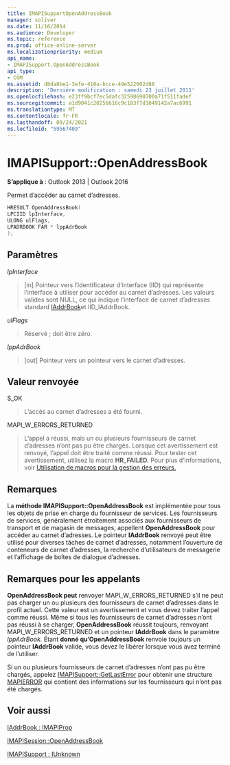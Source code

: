 ```yaml
---
title: IMAPISupportOpenAddressBook
manager: soliver
ms.date: 11/16/2014
ms.audience: Developer
ms.topic: reference
ms.prod: office-online-server
ms.localizationpriority: medium
api_name:
- IMAPISupport.OpenAddressBook
api_type:
- COM
ms.assetid: d8da8be1-3efe-410a-bcce-49e522602d80
description: 'Derniére modification : samedi 23 juillet 2011'
ms.openlocfilehash: e23ff9bcf7ec5dafc32598690700a71f511fadef
ms.sourcegitcommit: a1d9041c20256616c9c183f7d1049142a7ac6991
ms.translationtype: MT
ms.contentlocale: fr-FR
ms.lasthandoff: 09/24/2021
ms.locfileid: "59567409"
---
```

# <a name="imapisupportopenaddressbook"></a>IMAPISupport::OpenAddressBook

  
  
**S’applique à** : Outlook 2013 | Outlook 2016 
  
Permet d’accéder au carnet d’adresses.
  
```cpp
HRESULT OpenAddressBook(
LPCIID lpInterface,
ULONG ulFlags,
LPADRBOOK FAR * lppAdrBook
);
```

## <a name="parameters"></a>Paramètres

 _lpInterface_
  
> [in] Pointeur vers l’identificateur d’interface (IID) qui représente l’interface à utiliser pour accéder au carnet d’adresses. Les valeurs valides sont NULL, ce qui indique l’interface de carnet d’adresses standard [IAddrBook](iaddrbookimapiprop.md)et IID_IAddrBook.
    
 _ulFlags_
  
> Réservé ; doit être zéro.
    
 _lppAdrBook_
  
> [out] Pointeur vers un pointeur vers le carnet d’adresses.
    
## <a name="return-value"></a>Valeur renvoyée

S_OK 
  
> L’accès au carnet d’adresses a été fourni.
    
MAPI_W_ERRORS_RETURNED 
  
> L’appel a réussi, mais un ou plusieurs fournisseurs de carnet d’adresses n’ont pas pu être chargés. Lorsque cet avertissement est renvoyé, l’appel doit être traité comme réussi. Pour tester cet avertissement, utilisez la macro **HR_FAILED.** Pour plus d’informations, voir [Utilisation de macros pour la gestion des erreurs.](using-macros-for-error-handling.md)
    
## <a name="remarks"></a>Remarques

La **méthode IMAPISupport::OpenAddressBook** est implémentée pour tous les objets de prise en charge du fournisseur de services. Les fournisseurs de services, généralement étroitement associés aux fournisseurs de transport et de magasin de messages, appellent **OpenAddressBook** pour accéder au carnet d’adresses. Le pointeur **IAddrBook** renvoyé peut être utilisé pour diverses tâches de carnet d’adresses, notamment l’ouverture de conteneurs de carnet d’adresses, la recherche d’utilisateurs de messagerie et l’affichage de boîtes de dialogue d’adresses. 
  
## <a name="notes-to-callers"></a>Remarques pour les appelants

 **OpenAddressBook peut** renvoyer MAPI_W_ERRORS_RETURNED s’il ne peut pas charger un ou plusieurs des fournisseurs de carnet d’adresses dans le profil actuel. Cette valeur est un avertissement et vous devez traiter l’appel comme réussi. Même si tous les fournisseurs de carnet d’adresses n’ont pas réussi à se charger, **OpenAddressBook** réussit toujours, renvoyant MAPI_W_ERRORS_RETURNED et un pointeur **IAddrBook** dans le paramètre _lppAdrBook._ Étant **donné qu’OpenAddressBook** renvoie toujours un pointeur **IAddrBook** valide, vous devez le libérer lorsque vous avez terminé de l’utiliser. 
  
Si un ou plusieurs fournisseurs de carnet d’adresses n’ont pas pu être chargés, appelez [IMAPISupport::GetLastError](imapisupport-getlasterror.md) pour obtenir une structure [MAPIERROR](mapierror.md) qui contient des informations sur les fournisseurs qui n’ont pas été chargés. 
  
## <a name="see-also"></a>Voir aussi



[IAddrBook : IMAPIProp](iaddrbookimapiprop.md)
  
[IMAPISession::OpenAddressBook](imapisession-openaddressbook.md)
  
[IMAPISupport : IUnknown](imapisupportiunknown.md)

